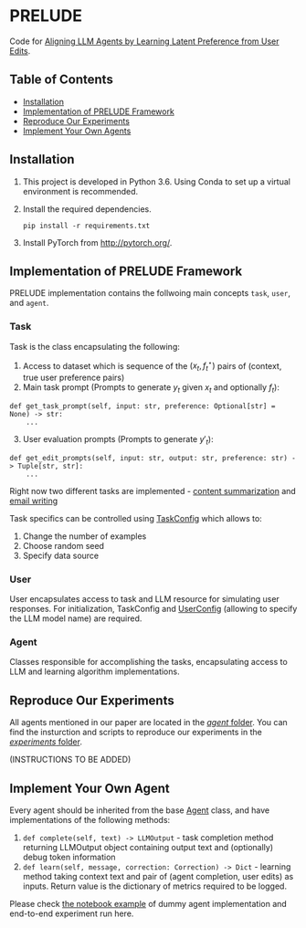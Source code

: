 # PRELUDE
Code for [Aligning LLM Agents by Learning Latent Preference from User Edits](https://arxiv.org/pdf/2404.15269).

## Table of Contents
- [Installation](#installation)
- [Implementation of PRELUDE Framework](#implemetaion-of-prelude-framework)
- [Reproduce Our Experiments](#reproduce-our-experiments)
- [Implement Your Own Agents](#implement-your-own-agent)

## Installation
1. This project is developed in Python 3.6. Using Conda to set up a virtual environment is recommended.

2. Install the required dependencies. 
    ```
    pip install -r requirements.txt
    ```
    
3. Install PyTorch from http://pytorch.org/.


## Implementation of PRELUDE Framework
PRELUDE implementation contains the follwoing main concepts `task`, `user`, and `agent`.
### Task
Task is the class encapsulating the following:
1) Access to dataset which is sequence of the $(x_t, f^\star_t)$ pairs of (context, true user preference pairs)
2) Main task prompt (Prompts to generate $y_t$ given $x_t$ and optionally $f_t$):
```
def get_task_prompt(self, input: str, preference: Optional[str] = None) -> str:
    ...
```
3) User evaluation prompts (Prompts to generate $y'_t$):
```
def get_edit_prompts(self, input: str, output: str, preference: str) -> Tuple[str, str]:
    ...
```
Right now two different tasks are implemented - [content summarization](https://github.com/gao-g/prelude/blob/main/src/task/summarization.py) and [email writing](https://github.com/gao-g/prelude/blob/main/src/task/email_writing.py)

Task specifics can be controlled using [TaskConfig](https://github.com/gao-g/prelude/blob/7171dd1a64fc2068133bde723ca779e74ee48766/src/configs.py#L30) which allows to:
1) Change the number of examples
2) Choose random seed
3) Specify data source

### User
User encapsulates access to task and LLM resource for simulating user responses. For initialization, TaskConfig and [UserConfig](https://github.com/gao-g/prelude/blob/7171dd1a64fc2068133bde723ca779e74ee48766/src/configs.py#L4) (allowing to specify the LLM model name) are required. 

### Agent
Classes responsible for accomplishing the tasks, encapsulating access to LLM and learning algorithm implementations.

## Reproduce Our Experiments
All agents mentioned in our paper are located in the [_agent_ folder](https://github.com/gao-g/prelude/tree/main/src/agent). 
You can find the insturction and scripts to reproduce our experiments in the [_experiments_ folder](https://github.com/gao-g/prelude/tree/main/experiments).

(INSTRUCTIONS TO BE ADDED)

## Implement Your Own Agent
Every agent should be inherited from the base [Agent](https://github.com/gao-g/prelude/blob/7171dd1a64fc2068133bde723ca779e74ee48766/src/agent/abstract_agent.py#L10C7-L10C12) class, and have implementations of the following methods:
1) `def complete(self, text) -> LLMOutput` - task completion method returning LLMOutput object containing output text and (optionally) debug token information
2) `def learn(self, message, correction: Correction) -> Dict` - learning method taking context text and pair of (agent completion, user edits) as inputs. Return value is the dictionary of metrics required to be logged.

Please check [the notebook example](https://github.com/gao-g/prelude/blob/main/examples/Try_new_agent.ipynb) of dummy agent implementation and end-to-end experiment run here. 



